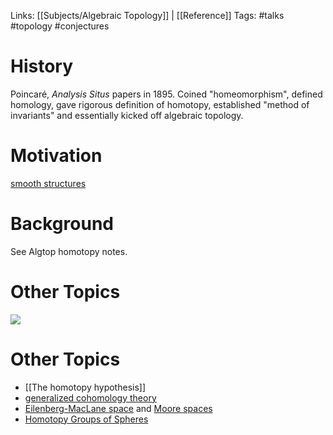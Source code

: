 Links: [[Subjects/Algebraic Topology]] |  [[Reference]]
Tags: #talks #topology #conjectures 

<!--![](zettelkasten/figures/HomotopyTalk%20-%20GSTS.pdf)-->

# History

Poincaré, *Analysis Situs* papers in 1895. 
Coined "homeomorphism", defined homology, gave rigorous definition of homotopy, established "method of invariants" and essentially kicked off algebraic topology.

# Motivation
[smooth structures](smooth%20structures.md)

# Background
See Algtop homotopy notes.

# Other Topics

![](homology%20sphere.md#^8a317f)


# Other Topics

- [[The homotopy hypothesis]]
- [generalized cohomology theory](cohomolology%20theories.md)
- [Eilenberg-MacLane space](Eilenberg-MacLane%20space.md) and [Moore spaces](Moore%20spaces.md)
- [Homotopy Groups of Spheres](Homotopy%20Groups%20of%20Spheres.md)